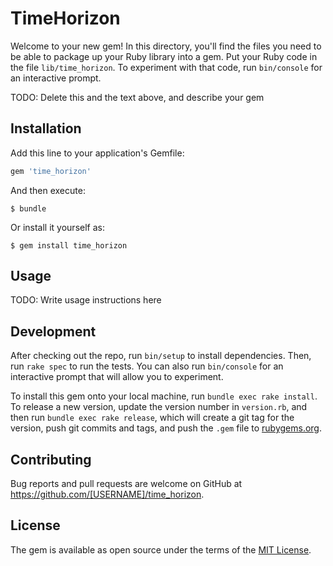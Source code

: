 # TimeHorizon

Welcome to your new gem! In this directory, you'll find the files you need to be able to package up your Ruby library into a gem. Put your Ruby code in the file `lib/time_horizon`. To experiment with that code, run `bin/console` for an interactive prompt.

TODO: Delete this and the text above, and describe your gem

## Installation

Add this line to your application's Gemfile:

```ruby
gem 'time_horizon'
```

And then execute:

    $ bundle

Or install it yourself as:

    $ gem install time_horizon

## Usage

TODO: Write usage instructions here

## Development

After checking out the repo, run `bin/setup` to install dependencies. Then, run `rake spec` to run the tests. You can also run `bin/console` for an interactive prompt that will allow you to experiment.

To install this gem onto your local machine, run `bundle exec rake install`. To release a new version, update the version number in `version.rb`, and then run `bundle exec rake release`, which will create a git tag for the version, push git commits and tags, and push the `.gem` file to [rubygems.org](https://rubygems.org).

## Contributing

Bug reports and pull requests are welcome on GitHub at https://github.com/[USERNAME]/time_horizon.


## License

The gem is available as open source under the terms of the [MIT License](http://opensource.org/licenses/MIT).

